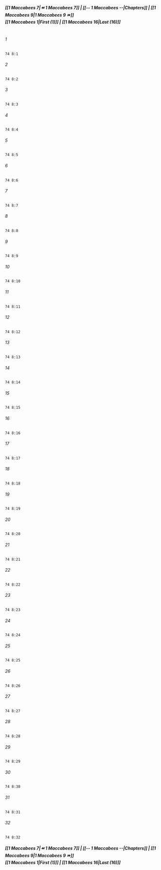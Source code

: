 
##### **[[1 Maccabees 7|⏪ 1 Maccabees 7]] | [[-- 1 Maccabees --|Chapters]] | [[1 Maccabees 9|1 Maccabees 9 ⏩]]**<br>**[[1 Maccabees 1|First (1)]] | [[1 Maccabees 16|Last (16)]]**<br><br>

###### 1
``` verse
74 8:1
```
###### 2
``` verse
74 8:2
```
###### 3
``` verse
74 8:3
```
###### 4
``` verse
74 8:4
```
###### 5
``` verse
74 8:5
```
###### 6
``` verse
74 8:6
```
###### 7
``` verse
74 8:7
```
###### 8
``` verse
74 8:8
```
###### 9
``` verse
74 8:9
```
###### 10
``` verse
74 8:10
```
###### 11
``` verse
74 8:11
```
###### 12
``` verse
74 8:12
```
###### 13
``` verse
74 8:13
```
###### 14
``` verse
74 8:14
```
###### 15
``` verse
74 8:15
```
###### 16
``` verse
74 8:16
```
###### 17
``` verse
74 8:17
```
###### 18
``` verse
74 8:18
```
###### 19
``` verse
74 8:19
```
###### 20
``` verse
74 8:20
```
###### 21
``` verse
74 8:21
```
###### 22
``` verse
74 8:22
```
###### 23
``` verse
74 8:23
```
###### 24
``` verse
74 8:24
```
###### 25
``` verse
74 8:25
```
###### 26
``` verse
74 8:26
```
###### 27
``` verse
74 8:27
```
###### 28
``` verse
74 8:28
```
###### 29
``` verse
74 8:29
```
###### 30
``` verse
74 8:30
```
###### 31
``` verse
74 8:31
```
###### 32
``` verse
74 8:32
```

##### **[[1 Maccabees 7|⏪ 1 Maccabees 7]] | [[-- 1 Maccabees --|Chapters]] | [[1 Maccabees 9|1 Maccabees 9 ⏩]]**<br>**[[1 Maccabees 1|First (1)]] | [[1 Maccabees 16|Last (16)]]**
